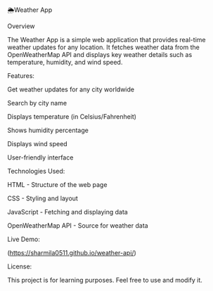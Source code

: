 🌦️Weather App


Overview

The Weather App is a simple web application that provides real-time weather updates for any location. It fetches weather data from the OpenWeatherMap API and displays key weather details such as temperature, humidity, and wind speed.

Features:

  Get weather updates for any city worldwide

  Search by city name

  Displays temperature (in Celsius/Fahrenheit)

  Shows humidity percentage

  Displays wind speed

  User-friendly interface


 Technologies Used:

   HTML - Structure of the web page

   CSS - Styling and layout

   JavaScript - Fetching and displaying data

   OpenWeatherMap API - Source for weather data

 Live Demo:

   (https://sharmila0511.github.io/weather-api/)

 License:

   This project is for learning purposes. Feel free to use and modify it.
